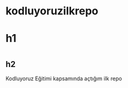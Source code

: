 # <h1>kodluyoruzilkrepo</h1>
# <h1>h1</h1>
# <h2>h2</h2>
Kodluyoruz Eğitimi kapsamında açtığım ilk repo
